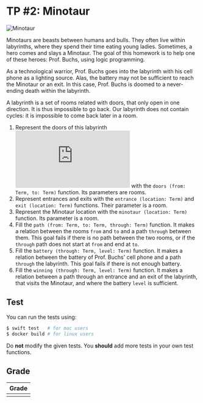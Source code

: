# TP #2: Minotaur

![Minotaur](http://voyagesenduo.com/grece/crete/images/crete_image66.jpg)

Minotaurs are beasts between humans and bulls.
They often live within labyrinths, where they spend their time eating young ladies.
Sometimes, a hero comes and slays a Minotaur.
The goal of this homework is to help one of these heroes: Prof. Buchs, using logic programming.

As a technological warrior, Prof. Buchs goes into the labyrinth with his cell phone as a lighting source.
Alas, the battery may not be sufficient to reach the Minotaur or an exit.
In this case, Prof. Buchs is doomed to a never-ending death within the labyrinth.

A labyrinth is a set of rooms related with doors, that only open in one direction.
It is thus impossible to go back.
Our labyrinth does not contain cycles: it is impossible to come back later in a room.

1. Represent the doors of this labyrinth ![labyrinth](https://raw.githubusercontent.com/unige-semantics-2017/minotaur/master/labyrinth.pdf)
   with the `doors (from: Term, to: Term)` function.
   Its parameters are rooms.
2. Represent entrances and exits
   with the `entrance (location: Term)` and `exit (location: Term)` functions.
   Their parameter is a room.
3. Represent the Minotaur location
   with the `minotaur (location: Term)` function.
   Its parameter is a room.
4. Fill the `path (from: Term, to: Term, through: Term)` function.
   It makes a relation between the rooms `from` and `to` and a path `through` between them.
   This goal fails if there is no path between the two rooms,
   or if the `through` path does not start at `from` and end at `to`.
5. Fill the `battery (through: Term, level: Term)` function.
   It makes a relation between the battery of Prof. Buchs' cell phone and a path `through` the labyrinth.
   This goal fails if there is not enough battery.
6. Fill the `winning (through: Term, level: Term)` function.
   It makes a relation between a path through an entrance and an exit of the labyrinth,
   that visits the Minotaur, and where the battery `level` is sufficient.

## Test

You can run the tests using:
```sh
$ swift test   # for mac users
$ docker build # for linux users
```

Do **not** modify the given tests.
You **should** add more tests in your own test functions.

## Grade

| Grade |
| ----- |
|       |

